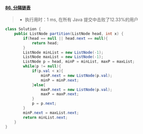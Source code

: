 #### [86. 分隔链表](https://leetcode-cn.com/problems/partition-list/)

> - 执行用时：1 ms, 在所有 Java 提交中击败了12.33%的用户

```java
class Solution {
    public ListNode partition(ListNode head, int x) {
        if(head == null || head.next == null){
            return head;
        }
        ListNode minList = new ListNode(-1);
        ListNode maxList = new ListNode(-1);
        ListNode p = head, minP = minList, maxP = maxList;
        while(p != null){
            if(p.val < x){
                minP.next = new ListNode(p.val);
                minP = minP.next;
            }else{
                maxP.next = new ListNode(p.val);
                maxP = maxP.next;
            }
            p = p.next;
        }
        minP.next = maxList.next;
        return minList.next;
    }
}
```

